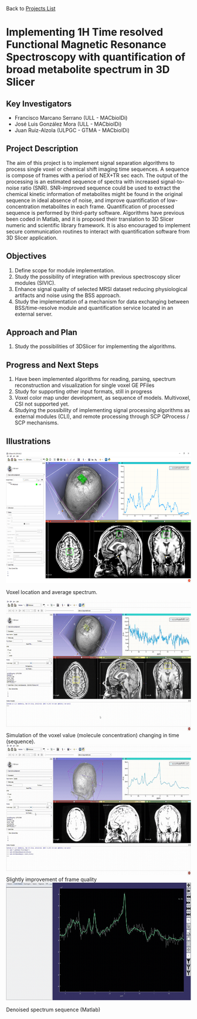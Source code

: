 Back to [Projects List](../../README.md#ProjectsList)

# Implementing 1H Time resolved Functional Magnetic Resonance Spectroscopy with quantification of broad metabolite spectrum in 3D Slicer

## Key Investigators

- Francisco Marcano Serrano (ULL - MACbioIDi)
- José Luis González Mora (ULL - MACbioIDi)
- Juan Ruiz-Alzola (ULPGC - GTMA - MACbioIDi)

## Project Description

The aim of this project is to implement signal separation algorithms to process single voxel or chemical shift imaging time sequences. A sequence is compose of frames with a period of NEX+TR sec each. The output of the processing is an estimated sequence of spectra with increased signal-to-noise ratio (SNR). SNR-improved sequence could be used to extract the chemical kinetic information of metabolites might be found in the original sequence in ideal absence of noise, and improve quantification of low-concentration metabolites in each frame. 
Quantification of processed sequence is performed by third-party software.
Algorithms have previous been coded in Matlab, and it is proposed their translation to 3D Slicer numeric and scientific library framework. 
It is also encouraged to implement secure communication routines to interact with quantification software from 3D Slicer application.


## Objectives

1. Define scope for module implementation.
1. Study the possibility of integration with previous spectroscopy slicer modules (SIVIC).
1. Enhance signal quality of selected MRSI dataset reducing physiological artifacts and noise using the BSS approach.
1. Study the implementation of a mechanism for data exchanging between BSS/time-resolve module and quantification service located in an external server.


## Approach and Plan

1. Study the possibilities of 3DSlicer for implementing the algorithms.


## Progress and Next Steps
1. Have been implemented algorithms for reading, parsing, spectrum reconstruction and visualization for single voxel GE PFiles
1. Study for supporting other input formats, still in progress
1. Voxel color map under development, as sequence of models. Multivoxel, CSI not supported yet.
1. Studying the possibility of implementing signal processing algorithms as external modules (CLI), and remote processing through SCP QProcess / SCP mechanisms.


## Illustrations
<p>
<img src="Imagen1.png" width="652" height="356">

Voxel location and average spectrum.





</p>

<img src="Imagen2.gif" width="652" height="356">
Simulation of the voxel value (molecule concentration) changing in time (sequence). 


<img src="Imagen3.gif" width="652" height="356">
Slightly improvement of frame quality


<img src="Imagen4.gif" width="600" height="321">
</p>
Denoised spectrum sequence (Matlab) 



